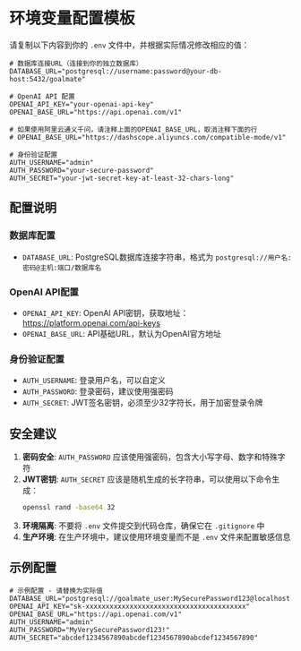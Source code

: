 # 环境变量配置模板

请复制以下内容到你的 `.env` 文件中，并根据实际情况修改相应的值：

```env
# 数据库连接URL（连接到你的独立数据库）
DATABASE_URL="postgresql://username:password@your-db-host:5432/goalmate"

# OpenAI API 配置
OPENAI_API_KEY="your-openai-api-key"
OPENAI_BASE_URL="https://api.openai.com/v1"

# 如果使用阿里云通义千问，请注释上面的OPENAI_BASE_URL，取消注释下面的行
# OPENAI_BASE_URL="https://dashscope.aliyuncs.com/compatible-mode/v1"

# 身份验证配置
AUTH_USERNAME="admin"
AUTH_PASSWORD="your-secure-password"
AUTH_SECRET="your-jwt-secret-key-at-least-32-chars-long"
```

## 配置说明

### 数据库配置
- `DATABASE_URL`: PostgreSQL数据库连接字符串，格式为 `postgresql://用户名:密码@主机:端口/数据库名`

### OpenAI API配置
- `OPENAI_API_KEY`: OpenAI API密钥，获取地址：https://platform.openai.com/api-keys
- `OPENAI_BASE_URL`: API基础URL，默认为OpenAI官方地址

### 身份验证配置
- `AUTH_USERNAME`: 登录用户名，可以自定义
- `AUTH_PASSWORD`: 登录密码，建议使用强密码
- `AUTH_SECRET`: JWT签名密钥，必须至少32字符长，用于加密登录令牌

## 安全建议

1. **密码安全**: `AUTH_PASSWORD` 应该使用强密码，包含大小写字母、数字和特殊字符
2. **JWT密钥**: `AUTH_SECRET` 应该是随机生成的长字符串，可以使用以下命令生成：
   ```bash
   openssl rand -base64 32
   ```
3. **环境隔离**: 不要将 `.env` 文件提交到代码仓库，确保它在 `.gitignore` 中
4. **生产环境**: 在生产环境中，建议使用环境变量而不是 `.env` 文件来配置敏感信息

## 示例配置

```env
# 示例配置 - 请替换为实际值
DATABASE_URL="postgresql://goalmate_user:MySecurePassword123@localhost:5432/goalmate"
OPENAI_API_KEY="sk-xxxxxxxxxxxxxxxxxxxxxxxxxxxxxxxxxxxxxxxx"
OPENAI_BASE_URL="https://api.openai.com/v1"
AUTH_USERNAME="admin"
AUTH_PASSWORD="MyVerySecurePassword123!"
AUTH_SECRET="abcdef1234567890abcdef1234567890abcdef1234567890"
``` 
